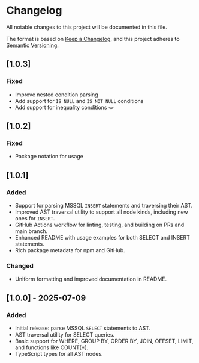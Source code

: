 # Changelog

All notable changes to this project will be documented in this file.

The format is based on [Keep a Changelog](https://keepachangelog.com/en/1.1.0/),
and this project adheres to [Semantic Versioning](https://semver.org/spec/v2.0.0.html).

## [1.0.3]
### Fixed
- Improve nested condition parsing
- Add support for `IS NULL` and `IS NOT NULL` conditions
- Add support for inequality conditions `<>`

## [1.0.2]
### Fixed
- Package notation for usage

## [1.0.1]
### Added
- Support for parsing MSSQL `INSERT` statements and traversing their AST.
- Improved AST traversal utility to support all node kinds, including new ones for `INSERT`.
- GitHub Actions workflow for linting, testing, and building on PRs and main branch.
- Enhanced README with usage examples for both SELECT and INSERT statements.
- Rich package metadata for npm and GitHub.

### Changed
- Uniform formatting and improved documentation in README.

## [1.0.0] - 2025-07-09
### Added
- Initial release: parse MSSQL `SELECT` statements to AST.
- AST traversal utility for SELECT queries.
- Basic support for WHERE, GROUP BY, ORDER BY, JOIN, OFFSET, LIMIT, and functions like COUNT(*).
- TypeScript types for all AST nodes.
